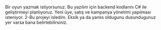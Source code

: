 Bir oyun yazmak istiyorsunuz. Bu yazılım için backend kodlarını C# ile geliştirmeyi planlıyoruz. Yeni üye, satış ve kampanya yönetimi yapılması isteniyor. 
2-Bu projeyi isledim. Eksik ya da yanlıs oldugunu dusundugunuz yer varsa bana belirtebilirsiniz.
